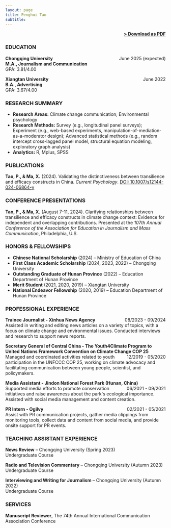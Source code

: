 ```yaml
---
layout: page
title: Penghui Tao
subtitle:
---
```


<span style="float: right; "><a href="{{ '/assets/resume.pdf' | prepend: site.baseurl }}"><strong>> Download as PDF</strong></a> </span>
<br>

### EDUCATION

**Chongqing University** <span style="float: right; ">June 2025 (expected)</span>  
**M.A., Journalism and Communication**  
GPA: 3.81/4.00  

**Xiangtan University** <span style="float: right; ">June 2022</span>  
**B.A., Advertising**  
GPA: 3.67/4.00  

### RESEARCH SUMMARY

- **Research Areas:** Climate change communication; Environmental psychology
- **Research Methods:** Survey (e.g., longitudinal panel surveys); Experiment (e.g., web-based experiments, manipulation-of-mediation-as-a-moderator design); Advanced statistical methods (e.g., random intercept cross-lagged panel model, structural equation modeling, exploratory graph analysis)
- **Analytics:** R, Mplus, SPSS

### PUBLICATIONS

**Tao, P., & Ma, X.** (2024). Validating the distinctiveness between transilience and efficacy constructs in China. *Current Psychology*. [DOI: 10.1007/s12144-024-06864-y](https://doi.org/10.1007/s12144-024-06864-y)

### CONFERENCE PRESENTATIONS

**Tao, P., & Ma, X.** (August 7-11, 2024). Clarifying relationships between transilience and efficacy constructs in climate change context: Evidence for independent and overlapping contributions. Presented at the *107th Annual Conference of the Association for Education in Journalism and Mass Communication*, Philadelphia, U.S.

### HONORS & FELLOWSHIPS

- **Chinese National Scholarship** (2024) – Ministry of Education of China
- **First Class Academic Scholarship** (2024, 2023, 2022) – Chongqing University
- **Outstanding Graduate of Hunan Province** (2022) – Education Department of Hunan Province
- **Merit Student** (2021, 2020, 2019) – Xiangtan University
- **National Endeavor Fellowship** (2020, 2019) – Education Department of Hunan Province

### PROFESSIONAL EXPERIENCE

**Trainee Journalist - Xinhua News Agency** <span style="float: right; ">08/2023 - 09/2024</span>  
Assisted in writing and editing news articles on a variety of topics, with a focus on climate change and environmental issues. Conducted interviews and research to support news reports. 

**Secretary General of Central China - The Youth4Climate Program to United Nations Framework Convention on Climate Change COP 25** <span style="float: right; ">12/2019 - 05/2020</span>  
Managed and coordinated activities related to youth participation in the UNFCCC COP 25, working on climate advocacy and facilitating communication between young people, scientist, and policymakers.

**Media Assistant - Jindon National Forest Park (Hunan, China)** <span style="float: right; ">06/2021 - 09/2021</span>  
Supported media efforts to promote conservation initiatives and raise awareness about the park's ecological importance. Assisted with social media management and content creation.

**PR Intern - Ogilvy** <span style="float: right; ">02/2021 - 05/2021</span>  
Assist with PR communication projects, gather media clippings from monitoring tools, collect data and content from social media, and provide onsite support for PR events.  

### TEACHING ASSISTANT EXPERIENCE

**News Review** – Chongqing University (Spring 2023)  
Undergraduate Course  

**Radio and Television Commentary** – Chongqing University (Autumn 2023)  
Undergraduate Course 

**Interviewing and Writing for Journalism** – Chongqing University (Autumn 2022)  
Undergraduate Course

### SERVICES

**Manuscript Reviewer**, The 74th Annual International Communication Association Conference
